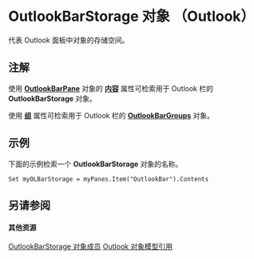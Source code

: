 
# OutlookBarStorage 对象 （Outlook）

代表 Outlook 面板中对象的存储空间。


## 注解

使用 **[OutlookBarPane](f8e6aa05-7a66-64f2-5a6a-ea639b6bbc59.md)** 对象的 **[内容](ec7b8c50-7bf5-50d5-6c0b-32091106350e.md)** 属性可检索用于 Outlook 栏的 **OutlookBarStorage** 对象。

使用 **[组](9b324d3d-3ab6-1e24-962f-19812b6b8ed0.md)** 属性可检索用于 Outlook 栏的 **[OutlookBarGroups](bb5fef46-b15a-51c3-0adf-f94e9da6c921.md)** 对象。


## 示例

下面的示例检索一个 **OutlookBarStorage** 对象的名称。


```
Set myOLBarStorage = myPanes.Item("OutlookBar").Contents
```


## 另请参阅


#### 其他资源


[OutlookBarStorage 对象成员](c8fa7620-c4c5-9b50-26f8-3611217ecd62.md)
[Outlook 对象模型引用](http://msdn.microsoft.com/library/73221b13-d8d8-99b8-3394-b95dbbfd5ddc%28Office.15%29.aspx)